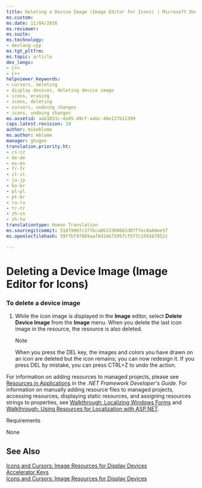 ```yaml
---
title: Deleting a Device Image (Image Editor for Icons) | Microsoft Docs
ms.custom: 
ms.date: 11/04/2016
ms.reviewer: 
ms.suite: 
ms.technology:
- devlang-cpp
ms.tgt_pltfrm: 
ms.topic: article
dev_langs:
- C++
- C++
helpviewer_keywords:
- cursors, deleting
- display devices, deleting device image
- icons, erasing
- icons, deleting
- cursors, undoing changes
- icons, undoing changes
ms.assetid: aab1031c-da95-49cf-aabc-46e127b11399
caps.latest.revision: 10
author: mikeblome
ms.author: mblome
manager: ghogen
translation.priority.ht:
- cs-cz
- de-de
- es-es
- fr-fr
- it-it
- ja-jp
- ko-kr
- pl-pl
- pt-br
- ru-ru
- tr-tr
- zh-cn
- zh-tw
translationtype: Human Translation
ms.sourcegitcommit: 5187996fc377bca8633360082d07f7ec8a68ee57
ms.openlocfilehash: 59ffbf97869aaf0d2de75957cf5f7c159167052c

---
```

# Deleting a Device Image (Image Editor for Icons)
### To delete a device image  
  
1.  While the icon image is displayed in the **Image** editor, select **Delete Device Image** from the **Image** menu. When you delete the last icon image in the resource, the resource is also deleted.  
  
    > [!NOTE]
    >  When you press the DEL key, the images and colors you have drawn on an icon are deleted but the icon remains; you can now redesign it. If you press DEL by mistake, you can press CTRL+Z to undo the action.  
  
 For information on adding resources to managed projects, please see [Resources in Applications](http://msdn.microsoft.com/library/8ad495d4-2941-40cf-bf64-e82e85825890) in the *.NET Framework Developer's Guide.* For information on manually adding resource files to managed projects, accessing resources, displaying static resources, and assigning resources strings to properties, see [Walkthrough: Localizing Windows Forms](http://msdn.microsoft.com/en-us/9a96220d-a19b-4de0-9f48-01e5d82679e5) and [Walkthrough: Using Resources for Localization with ASP.NET](http://msdn.microsoft.com/library/bb4e5b44-e2b0-48ab-bbe9-609fb33900b6).  
  
 Requirements  
  
 None  
  
## See Also  
 [Icons and Cursors: Image Resources for Display Devices](../mfc/icons-and-cursors-image-resources-for-display-devices-image-editor-for-icons.md)   
 [Accelerator Keys](../mfc/accelerator-keys-image-editor-for-icons.md)   
 [Icons and Cursors: Image Resources for Display Devices](../mfc/icons-and-cursors-image-resources-for-display-devices-image-editor-for-icons.md)




<!--HONumber=Jan17_HO2-->


